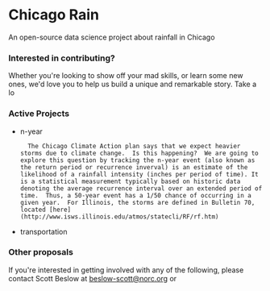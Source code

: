 # Chicago Rain
An open-source data science project about rainfall in Chicago

### Interested in contributing?
Whether you're looking to show off your mad skills, or learn some new ones, we'd love you to help us build a unique and remarkable story.  Take a lo

### Active Projects
* n-year

        The Chicago Climate Action plan says that we expect heavier storms due to climate change.  Is this happening?  We are going to explore this question by tracking the n-year event (also known as the return period or recurrence inverval) is an estimate of the likelihood of a rainfall intensity (inches per period of time). It is a statistical measurement typically based on historic data denoting the average recurrence interval over an extended period of time.  Thus, a 50-year event has a 1/50 chance of occurring in a given year.  For Illinois, the storms are defined in Bulletin 70, located [here](http://www.isws.illinois.edu/atmos/statecli/RF/rf.htm)
        
* transportation

### Other proposals
If you're interested in getting involved with any of the following, please contact Scott Beslow at beslow-scott@norc.org or 
